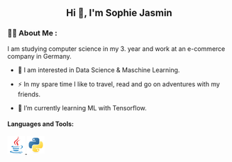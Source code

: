 <h2 align="center">Hi 👋, I'm Sophie Jasmin </h2>

### :woman_technologist: About Me :
I am studying computer science in my 3. year and work at an e-commerce company in Germany.
  
- 👀 I am interested in Data Science & Maschine Learning.

- ⚡ In my spare time I like to travel, read and go on adventures with my friends.

- 🌱 I’m currently learning ML with Tensorflow.


<h4 align="left">Languages and Tools:</h4>
<p align="left"> <a href="https://www.java.com" target="_blank" rel="noreferrer"> <img src="https://raw.githubusercontent.com/devicons/devicon/master/icons/java/java-original.svg" alt="java" width="40" height="40"/> </a> <a href="https://www.python.org" target="_blank" rel="noreferrer"> <img src="https://raw.githubusercontent.com/devicons/devicon/master/icons/python/python-original.svg" alt="python" width="40" height="40"/> </a> </p>
